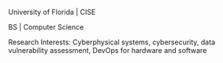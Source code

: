 University of Florida | CISE 

BS | Computer Science

Research Interests: Cyberphysical systems, cybersecurity, data vulnerability assessment, DevOps for hardware and software


